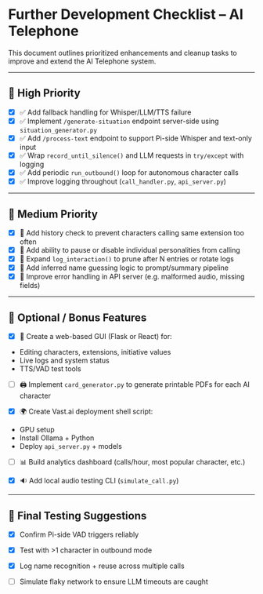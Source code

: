 # Further Development Checklist – AI Telephone

This document outlines prioritized enhancements and cleanup tasks to improve and extend the AI Telephone system.

---

## 🥇 High Priority

- [x] ✅ Add fallback handling for Whisper/LLM/TTS failure
- [x] ✅ Implement `/generate-situation` endpoint server-side using `situation_generator.py`
- [x] ✅ Add `/process-text` endpoint to support Pi-side Whisper and text-only input
- [x] ✅ Wrap `record_until_silence()` and LLM requests in `try/except` with logging
- [x] ✅ Add periodic `run_outbound()` loop for autonomous character calls
- [x] ✅ Improve logging throughout (`call_handler.py`, `api_server.py`)

---

## 🥈 Medium Priority

- [x] 🔄 Add history check to prevent characters calling same extension too often
- [x] 🔄 Add ability to pause or disable individual personalities from calling
- [x] 🔄 Expand `log_interaction()` to prune after N entries or rotate logs
- [x] 🔄 Add inferred name guessing logic to prompt/summary pipeline
- [x] 🔄 Improve error handling in API server (e.g. malformed audio, missing fields)

---

## 🥉 Optional / Bonus Features

 - [x] 🧩 Create a web-based GUI (Flask or React) for:
  - Editing characters, extensions, initiative values
  - Live logs and system status
  - TTS/VAD test tools

- [ ] 🖨️ Implement `card_generator.py` to generate printable PDFs for each AI character

 - [x] 🌍 Create Vast.ai deployment shell script:
  - GPU setup
  - Install Ollama + Python
  - Deploy `api_server.py` + models

- [ ] 📊 Build analytics dashboard (calls/hour, most popular character, etc.)

- [x] 🔉 Add local audio testing CLI (`simulate_call.py`)

---

## 🧪 Final Testing Suggestions

 - [x] Confirm Pi-side VAD triggers reliably
 - [x] Test with >1 character in outbound mode
 - [x] Log name recognition + reuse across multiple calls
- [ ] Simulate flaky network to ensure LLM timeouts are caught

